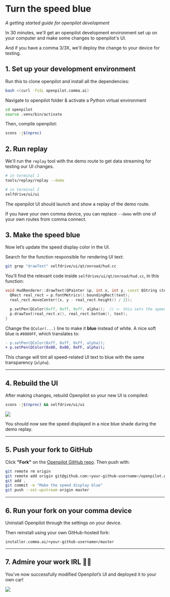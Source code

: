 # Turn the speed blue
*A getting started guide for openpilot development*

In 30 minutes, we'll get an openpilot development environment set up on your computer and make some changes to openpilot's UI.

And if you have a comma 3/3X, we'll deploy the change to your device for testing.

## 1. Set up your development environment

Run this to clone openpilot and install all the dependencies:
```bash
bash <(curl -fsSL openpilot.comma.ai)
```

Navigate to openpilot folder & activate a Python virtual environment
```bash
cd openpilot
source .venv/bin/activate
```

Then, compile openpilot:
```bash
scons -j$(nproc)
```

## 2. Run replay

We'll run the `replay` tool with the demo route to get data streaming for testing our UI changes.
```bash
# in terminal 1
tools/replay/replay --demo

# in terminal 2
selfdrive/ui/ui
```

The openpilot UI should launch and show a replay of the demo route.

If you have your own comma device, you can replace `--demo` with one of your own routes from comma connect.


## 3. Make the speed blue

Now let’s update the speed display color in the UI.

Search for the function responsible for rendering UI text:
```bash
git grep "drawText" selfdrive/ui/qt/onroad/hud.cc
```

You’ll find the relevant code inside `selfdrive/ui/qt/onroad/hud.cc`, in this function:

```cpp
void HudRenderer::drawText(QPainter &p, int x, int y, const QString &text, int alpha) {
  QRect real_rect = p.fontMetrics().boundingRect(text);
  real_rect.moveCenter({x, y - real_rect.height() / 2});

  p.setPen(QColor(0xff, 0xff, 0xff, alpha));  // <- this sets the speed text color
  p.drawText(real_rect.x(), real_rect.bottom(), text);
}
```

Change the `QColor(...)` line to make it **blue** instead of white. A nice soft blue is `#8080FF`, which translates to:

```diff
- p.setPen(QColor(0xff, 0xff, 0xff, alpha));
+ p.setPen(QColor(0x80, 0x80, 0xFF, alpha));
```

This change will tint all speed-related UI text to blue with the same transparency (`alpha`).

---

## 4. Rebuild the UI

After making changes, rebuild Openpilot so your new UI is compiled:
```bash
scons -j$(nproc) && selfdrive/ui/ui
```
![](https://blog.comma.ai/img/blue_speed_ui.png)

You should now see the speed displayed in a nice blue shade during the demo replay.

---

## 5. Push your fork to GitHub

Click **"Fork"** on the [Openpilot GitHub repo](https://github.com/commaai/openpilot). Then push with:
```bash
git remote rm origin
git remote add origin git@github.com:<your-github-username>/openpilot.git
git add .
git commit -m "Make the speed display blue"
git push --set-upstream origin master
```

---

## 6. Run your fork on your comma device

Uninstall Openpilot through the settings on your device.

Then reinstall using your own GitHub-hosted fork:
```
installer.comma.ai/<your-github-username>/master
```

---

## 7. Admire your work IRL 🚗💨

You’ve now successfully modified Openpilot’s UI and deployed it to your own car!

![](https://blog.comma.ai/img/c3_blue_ui.jpg)
